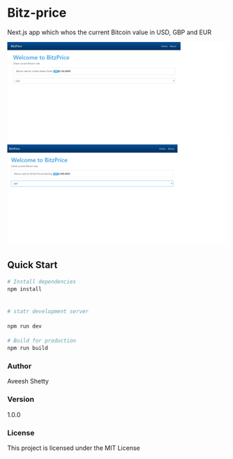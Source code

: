 # Bitz-price
Next.js app which whos the current Bitcoin value in USD, GBP and EUR


![image](bithome.png)
![image](bithome1.png)

## Quick Start

```bash
# Install dependencies
npm install


# statr development server

npm run dev

# Build for production 
npm run build
```

### Author

Aveesh Shetty
### Version

1.0.0

### License

This project is licensed under the MIT License

